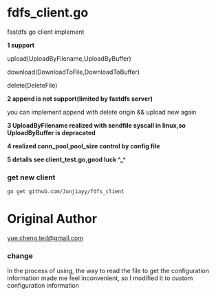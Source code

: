 # fdfs_client.go

fastdfs go client implement

**1 support** 

upload(UploadByFilename,UploadByBuffer)

download(DownloadToFile,DownloadToBuffer)

delete(DeleteFile)

**2 append is not support(limited by fastdfs server)**

you can implement append with delete origin && upload new again

**3 UploadByFilename realized with sendfile syscall in linux,so UploadByBuffer is depracated**

**4 realized conn_pool,pool_size control by config file**

**5 details see client_test.go,good luck ^_^**

### get new client

```
go get github.com/Junjiayy/fdfs_client
```

# Original Author
yue.cheng.ted@gmail.com

### change

In the process of using, the way to read the file to get the configuration information made me feel inconvenient, so I modified it to custom configuration information